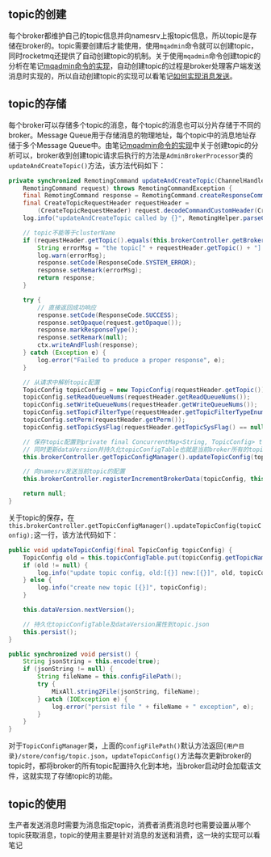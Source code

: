 ## topic的创建
每个broker都维护自己的topic信息并向namesrv上报topic信息，所以topic是存储在broker的。topic需要创建后才能使用，使用`mqadmin`命令就可以创建topic，同时rocketmq还提供了自动创建topic的机制。关于使用`mqadmin`命令创建topic的分析在笔记[mqadmin命令的实现](../../tools/mqadmin命令的实现.md)，自动创建topic的过程是broker处理客户端发送消息时实现的，所以自动创建topic的实现可以看笔记[如何实现消息发送](如何实现消息发送.md)。

## topic的存储
每个broker可以存储多个topic的消息，每个topic的消息也可以分片存储于不同的broker。Message Queue用于存储消息的物理地址，每个topic中的消息地址存储于多个Message Queue中。由笔记[mqadmin命令的实现](../tools/mqadmin命令的实现.md)中关于创建topic的分析可以，broker收到创建topic请求后执行的方法是`AdminBrokerProcessor`类的`updateAndCreateTopic()`方法，该方法代码如下：
```java
private synchronized RemotingCommand updateAndCreateTopic(ChannelHandlerContext ctx,
    RemotingCommand request) throws RemotingCommandException {
    final RemotingCommand response = RemotingCommand.createResponseCommand(null);
    final CreateTopicRequestHeader requestHeader =
        (CreateTopicRequestHeader) request.decodeCommandCustomHeader(CreateTopicRequestHeader.class);
    log.info("updateAndCreateTopic called by {}", RemotingHelper.parseChannelRemoteAddr(ctx.channel()));

    // topic不能等于clusterName
    if (requestHeader.getTopic().equals(this.brokerController.getBrokerConfig().getBrokerClusterName())) {
        String errorMsg = "the topic[" + requestHeader.getTopic() + "] is conflict with system reserved words.";
        log.warn(errorMsg);
        response.setCode(ResponseCode.SYSTEM_ERROR);
        response.setRemark(errorMsg);
        return response;
    }

    try {
        // 直接返回成功响应
        response.setCode(ResponseCode.SUCCESS);
        response.setOpaque(request.getOpaque());
        response.markResponseType();
        response.setRemark(null);
        ctx.writeAndFlush(response);
    } catch (Exception e) {
        log.error("Failed to produce a proper response", e);
    }

    // 从请求中解析topic配置
    TopicConfig topicConfig = new TopicConfig(requestHeader.getTopic());
    topicConfig.setReadQueueNums(requestHeader.getReadQueueNums());
    topicConfig.setWriteQueueNums(requestHeader.getWriteQueueNums());
    topicConfig.setTopicFilterType(requestHeader.getTopicFilterTypeEnum());
    topicConfig.setPerm(requestHeader.getPerm());
    topicConfig.setTopicSysFlag(requestHeader.getTopicSysFlag() == null ? 0 : requestHeader.getTopicSysFlag());

    // 保存topic配置到private final ConcurrentMap<String, TopicConfig> topicConfigTable = new ConcurrentHashMap<String, TopicConfig>(1024);
    // 同时更新dataVersion并持久化topicConfigTable也就是当前broker所有的topic的配置和dataVersion到topic.json文件
    this.brokerController.getTopicConfigManager().updateTopicConfig(topicConfig);

    // 向namesrv发送当前topic的配置
    this.brokerController.registerIncrementBrokerData(topicConfig, this.brokerController.getTopicConfigManager().getDataVersion());

    return null;
}
```

关于topic的保存，在`this.brokerController.getTopicConfigManager().updateTopicConfig(topicConfig);`这一行，该方法代码如下：
```java
public void updateTopicConfig(final TopicConfig topicConfig) {
    TopicConfig old = this.topicConfigTable.put(topicConfig.getTopicName(), topicConfig);
    if (old != null) {
        log.info("update topic config, old:[{}] new:[{}]", old, topicConfig);
    } else {
        log.info("create new topic [{}]", topicConfig);
    }

    this.dataVersion.nextVersion();

    // 持久化topicConfigTable及dataVersion属性到topic.json
    this.persist();
}

public synchronized void persist() {
    String jsonString = this.encode(true);
    if (jsonString != null) {
        String fileName = this.configFilePath();
        try {
            MixAll.string2File(jsonString, fileName);
        } catch (IOException e) {
            log.error("persist file " + fileName + " exception", e);
        }
    }
}
```
对于`TopicConfigManager`类，上面的`configFilePath()`默认方法返回`{用户目录}/store/config/topic.json`，`updateTopicConfig()`方法每次更新broker的topic时，都将broker的所有topic配置持久化到本地，当broker启动时会加载该文件，这就实现了存储topic的功能。

## topic的使用
生产者发送消息时需要为消息指定topic，消费者消费消息时也需要设置从哪个topic获取消息，topic的使用主要是针对消息的发送和消费，这一块的实现可以看笔记